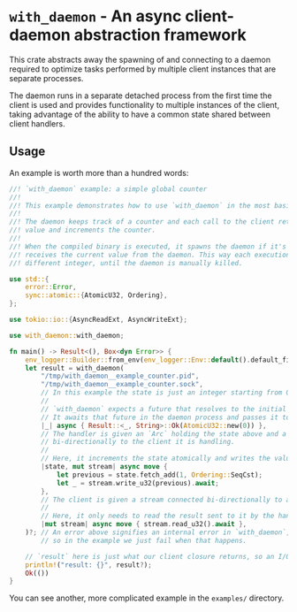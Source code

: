 # `with_daemon` - An async client-daemon abstraction framework

This crate abstracts away the spawning of and connecting to a daemon required to optimize tasks
performed by multiple client instances that are separate processes.

The daemon runs in a separate detached process from the first time the client is used and provides
functionality to multiple instances of the client, taking advantage of the ability to have a common
state shared between client handlers.

## Usage

An example is worth more than a hundred words:

```rust
//! `with_daemon` example: a simple global counter
//!
//! This example demonstrates how to use `with_daemon` in the most basic way.
//!
//! The daemon keeps track of a counter and each call to the client returns the current counter
//! value and increments the counter.
//!
//! When the compiled binary is executed, it spawns the daemon if it's not running yet, and
//! receives the current value from the daemon. This way each execution of the program provides a
//! different integer, until the daemon is manually killed.

use std::{
    error::Error,
    sync::atomic::{AtomicU32, Ordering},
};

use tokio::io::{AsyncReadExt, AsyncWriteExt};

use with_daemon::with_daemon;

fn main() -> Result<(), Box<dyn Error>> {
    env_logger::Builder::from_env(env_logger::Env::default().default_filter_or("off")).init();
    let result = with_daemon(
        "/tmp/with_daemon__example_counter.pid",
        "/tmp/with_daemon__example_counter.sock",
        // In this example the state is just an integer starting from 0.
        //
        // `with_daemon` expects a future that resolves to the initial value of the state here.
        // It awaits that future in the daemon process and passes it to each handler.
        |_| async { Result::<_, String>::Ok(AtomicU32::new(0)) },
        // The handler is given an `Arc` holding the state above and a stream connected
        // bi-directionally to the client it is handling.
        //
        // Here, it increments the state atomically and writes the value back to the client.
        |state, mut stream| async move {
            let previous = state.fetch_add(1, Ordering::SeqCst);
            let _ = stream.write_u32(previous).await;
        },
        // The client is given a stream connected bi-directionally to an instance of handler.
        //
        // Here, it only needs to read the result sent to it by the handler.
        |mut stream| async move { stream.read_u32().await },
    )?; // An error above signifies an internal error in `with_daemon`, for example inability to fork,
        // so in the example we just fail when that happens.

    // `result` here is just what our client closure returns, so an I/O error reading from stream.
    println!("result: {}", result?);
    Ok(())
}
```

You can see another, more complicated example in the `examples/` directory.
